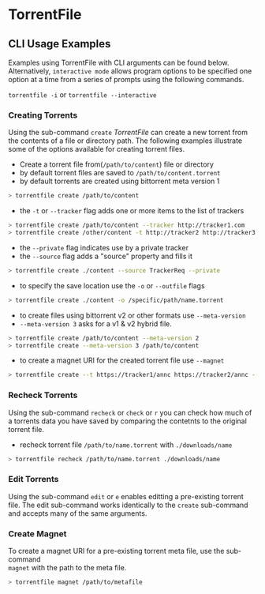 # TorrentFile

## CLI Usage Examples

Examples using TorrentFile with CLI arguments can be found below.
Alternatively, `interactive mode` allows program options to be specified
one option at a time  from a series of prompts using the following commands.

`torrentfile -i` or `torrentfile --interactive`

### Creating Torrents

Using the sub-command `create` _TorrentFile_ can create a new torrent
from the contents of a file or directory path. The following examples
illustrate some of the options available for creating torrent files.

- Create a torrent file from(`/path/to/content`) file or directory
- by default torrent files are saved to `/path/to/content.torrent`
- by default torrents are created using bittorrent meta version 1

```bash
> torrentfile create /path/to/content
```

- the `-t` or `--tracker` flag adds one or more items to the list of trackers

```bash
> torrentfile create /path/to/content --tracker http://tracker1.com
> torrentfile create /other/content -t http://tracker2 http://tracker3
```

- the `--private` flag indicates use by a private tracker
- the `--source` flag adds a "source" property and fills it

```bash
> torrentfile create ./content --source TrackerReq --private
```

- to specify the save location use the `-o` or `--outfile` flags

```bash
> torrentfile create ./content -o /specific/path/name.torrent
```

- to create files using bittorrent v2 or other formats use `--meta-version`
- `--meta-version 3` asks for a v1 & v2 hybrid file.

```bash
> torrentfile create /path/to/content --meta-version 2 
> torrentfile create --meta-version 3 /path/to/content
```

- to create a magnet URI for the created torrent file use `--magnet`

```bash
> torrentfile create --t https://tracker1/annc https://tracker2/annc --magnet /path/to/content
```

### Recheck Torrents

Using the sub-command `recheck` or `check` or `r` you can check how much of
a torrents data you have saved by comparing the contetnts to the original
torrent file.

- recheck torrent file `/path/to/name.torrent` with `./downloads/name`

```bash
> torrentfile recheck /path/to/name.torrent ./downloads/name
```

### Edit Torrents

Using the sub-command `edit` or `e` enables editting a pre-existing torrent file.
The edit sub-command works identically to the `create` sub-command and accepts many
of the same arguments.

### Create Magnet

To create a magnet URI for a pre-existing torrent meta file, use the sub-command  
`magnet` with the path to the meta file.

```bash
> torrentfile magnet /path/to/metafile
```
